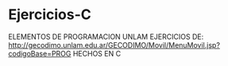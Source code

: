 # Ejercicios-C
ELEMENTOS DE PROGRAMACION UNLAM
EJERCICIOS DE: 
http://gecodimo.unlam.edu.ar/GECODIMO/Movil/MenuMovil.jsp?codigoBase=PROG
HECHOS EN C
